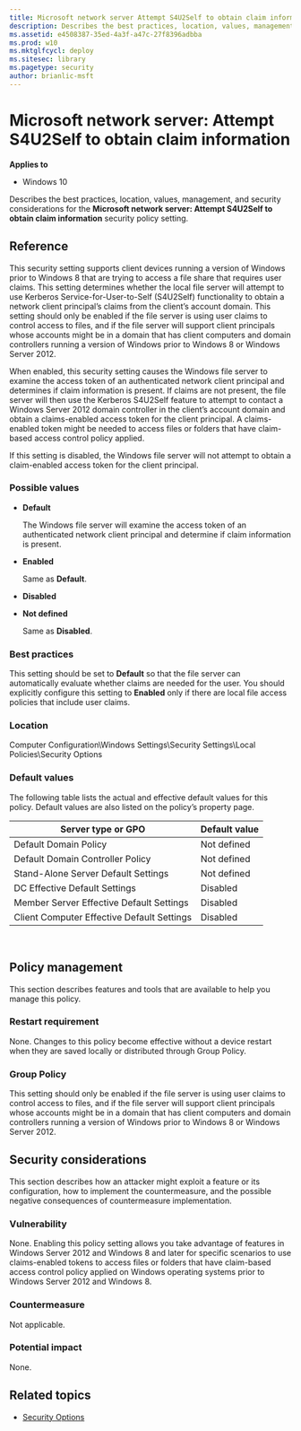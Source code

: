 ```yaml
---
title: Microsoft network server Attempt S4U2Self to obtain claim information (Windows 10)
description: Describes the best practices, location, values, management, and security considerations for the Microsoft network server Attempt S4U2Self to obtain claim information security policy setting.
ms.assetid: e4508387-35ed-4a3f-a47c-27f8396adbba
ms.prod: w10
ms.mktglfcycl: deploy
ms.sitesec: library
ms.pagetype: security
author: brianlic-msft
---
```


# Microsoft network server: Attempt S4U2Self to obtain claim information

**Applies to**
-   Windows 10

Describes the best practices, location, values, management, and security considerations for the **Microsoft network server: Attempt S4U2Self to obtain claim information** security policy setting.

## Reference

This security setting supports client devices running a version of Windows prior to Windows 8 that are trying to access a file share that requires user claims. This setting determines whether the local file server will attempt to use Kerberos Service-for-User-to-Self (S4U2Self) functionality to obtain a network client principal’s claims from the client’s account domain. This setting should only be enabled if the file server is using user claims to control access to files, and if the file server will support client principals whose accounts might be in a domain that has client computers 
and domain controllers running a version of Windows prior to Windows 8 or Windows Server 2012.

When enabled, this security setting causes the Windows file server to examine the access token of an authenticated network client principal and determines if claim information is present. If claims are not present, the file server will then use the Kerberos S4U2Self feature to attempt to contact a Windows Server 2012 domain controller in the client’s account domain and obtain a claims-enabled access token for the client principal. A claims-enabled token might be needed to access files or folders that have claim-based access control policy applied.

If this setting is disabled, the Windows file server will not attempt to obtain a claim-enabled access token for the client principal.

### Possible values

-   **Default**

    The Windows file server will examine the access token of an authenticated network client principal and determine if claim information is present.

-   **Enabled**

    Same as **Default**.

-   **Disabled**

-   **Not defined**

    Same as **Disabled**.

### Best practices

This setting should be set to **Default** so that the file server can automatically evaluate whether claims are needed for the user. You should explicitly configure this setting to **Enabled** only if there are local file access policies that include user claims.

### Location

Computer Configuration\\Windows Settings\\Security Settings\\Local Policies\\Security Options

### Default values

The following table lists the actual and effective default values for this policy. Default values are also listed on the policy’s property page.

| Server type or GPO | Default value |
| - | - |
| Default Domain Policy| Not defined| 
| Default Domain Controller Policy | Not defined| 
| Stand-Alone Server Default Settings | Not defined| 
| DC Effective Default Settings | Disabled| 
| Member Server Effective Default Settings | Disabled| 
| Client Computer Effective Default Settings| Disabled| 
 
## Policy management

This section describes features and tools that are available to help you manage this policy.

### Restart requirement

None. Changes to this policy become effective without a device restart when they are saved locally or distributed through Group Policy.

### Group Policy

This setting should only be enabled if the file server is using user claims to control access to files, and if the file server will support client principals whose accounts might be in a domain that has client computers and domain controllers running a version of Windows prior to Windows 8 or Windows Server 2012.

## Security considerations

This section describes how an attacker might exploit a feature or its configuration, how to implement the countermeasure, and the possible negative consequences of countermeasure implementation.

### Vulnerability

None. Enabling this policy setting allows you take advantage of features in Windows Server 2012 and Windows 8 and later for specific scenarios to use claims-enabled tokens to access files or folders that have claim-based access control policy applied on Windows operating systems prior to Windows Server 2012 
and Windows 8.

### Countermeasure

Not applicable.

### Potential impact

None.

## Related topics

- [Security Options](security-options.md)
